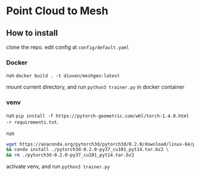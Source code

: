 # Point Cloud to Mesh

## How to install

clone the repo.
edit config at `config/default.yaml`

### Docker

run `docker build . -t diuven/meshgen:latest`

mount current directory, and run `python3 trainer.py` in docker container

### venv

run `pip install -f https://pytorch-geometric.com/whl/torch-1.4.0.html -r requirements.txt`.

run

```sh
wget https://anaconda.org/pytorch3d/pytorch3d/0.2.0/download/linux-64/pytorch3d-0.2.0-py37_cu101_pyt14.tar.bz2 \
&& conda install ./pytorch3d-0.2.0-py37_cu101_pyt14.tar.bz2 \
&& rm ./pytorch3d-0.2.0-py37_cu101_pyt14.tar.bz2
```

activate venv, and run `python3 trainer.py`
